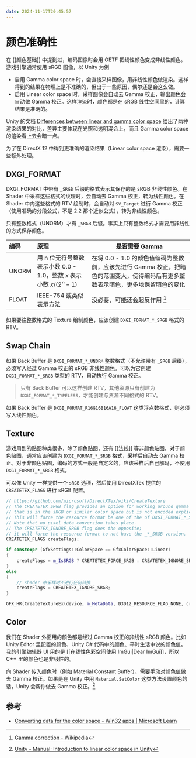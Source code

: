 ```yaml
---
date: 2024-11-17T20:45:57
---
```


# 颜色准确性

在 [[颜色基础]] 中提到过，编码图像时会用 OETF 把线性颜色变成非线性颜色。游戏引擎通常使用 sRGB 图像，以 Unity 为例

- 启用 Gamma color space 时，会直接采样图像，用非线性颜色做渲染。这样得到的结果在物理上是不准确的，但出于一些原因，偶尔还是会这么做。
- 启用 Linear color space 时，采样图像会自动去 Gamma 校正，输出颜色会自动做 Gamma 校正。这样渲染时，颜色都是在 sRGB 线性空间里的，计算结果是准确的。

Unity 的文档 [Differences between linear and gamma color space](https://docs.unity3d.com/6000.0/Documentation/Manual/differences-linear-gamma-color-space.html) 给出了两种渲染结果的对比，差异主要体现在光照和透明混合上，而且 Gamma color space 的渲染看上去会暗一点。

为了在 DirectX 12 中得到更准确的渲染结果（Linear color space 渲染），需要一些额外处理。

## DXGI_FORMAT

DXGI_FORMAT 中带有 `_SRGB` 后缀的格式表示其保存的是 sRGB 非线性颜色。在 Shader 中采样这些格式的纹理时，会自动去 Gamma 校正，转为线性颜色。在 Shader 中向这些格式的 RTV 绘制时，会自动对 `SV_Target` 进行 Gamma 校正（使用准确的分段公式，不是 2.2 那个近似公式），转为非线性颜色。

只有整数格式（UNORM）才有 `_SRGB` 后缀。事实上只有整数格式才需要用非线性的方式保存颜色。

| 编码    | 原理                                               | 是否需要 Gamma                                                                |
| :---- | :----------------------------------------------- | ------------------------------------------------------------------------- |
| UNORM | 用 n 位无符号整数表示小数 0.0 - 1.0，整数 $x$ 表示小数 $x/(2^n-1)$ | 在将 0.0 - 1.0 的颜色值编码为整数前，应该先进行 Gamma 校正，把暗色的范围变大，使得编码后有更多整数表示暗色，更多地保留暗色的变化 |
| FLOAT | IEEE-754 或类似表示方法                                 | 没必要，可能还会起反作用 [^1]                                                         |

如果要往整数格式的 Texture 绘制颜色，应该创建 `DXGI_FORMAT_*_SRGB` 格式的 RTV。

## Swap Chain

如果 Back Buffer 是 `DXGI_FORMAT_*_UNORM` 整数格式（不允许带有 `_SRGB` 后缀），必须写入经过 Gamma 校正的 sRGB 非线性颜色。可以为它创建 `DXGI_FORMAT_*_SRGB` 类型的 RTV，自动执行 Gamma 校正。

> 只有 Back Buffer 可以这样创建 RTV，其他资源只有创建为 `DXGI_FORMAT_*_TYPELESS`，才能创建与资源不同格式的 RTV。

如果 Back Buffer 是 `DXGI_FORMAT_R16G16B16A16_FLOAT` 这类浮点数格式，则必须写入线性颜色。

## Texture

游戏用到的贴图种类很多，除了颜色贴图，还有 [[法线]] 等非颜色贴图。对于颜色贴图，通常应该创建为 `DXGI_FORMAT_*_SRGB` 格式，采样后自动去 Gamma 校正。对于非颜色贴图，编码的方式一般是自定义的，应该采样后自己解码，不使用 `DXGI_FORMAT_*_SRGB` 格式。

可以像 Unity 一样提供一个 `sRGB` 选项，然后使用 DirectXTex 提供的 `CREATETEX_FLAGS` 进行 sRGB 配置。

``` cpp
// https://github.com/microsoft/DirectXTex/wiki/CreateTexture
// The CREATETEX_SRGB flag provides an option for working around gamma issues with content
// that is in the sRGB or similar color space but is not encoded explicitly as an SRGB format.
// This will force the resource format be one of the of DXGI_FORMAT_*_SRGB formats if it exist.
// Note that no pixel data conversion takes place.
// The CREATETEX_IGNORE_SRGB flag does the opposite;
// it will force the resource format to not have the _*_SRGB version.
CREATETEX_FLAGS createFlags;

if constexpr (GfxSettings::ColorSpace == GfxColorSpace::Linear)
{
    createFlags = m_IsSRGB ? CREATETEX_FORCE_SRGB : CREATETEX_IGNORE_SRGB;
}
else
{
    // shader 中采样时不进行任何转换
    createFlags = CREATETEX_IGNORE_SRGB;
}

GFX_HR(CreateTextureEx(device, m_MetaData, D3D12_RESOURCE_FLAG_NONE, createFlags, &m_Resource));
```

## Color

我们在 Shader 外面用的颜色都是经过 Gamma 校正的非线性 sRGB 颜色。比如 Unity Editor 里配置的颜色、Unity C# 代码中的颜色、平时生活中说的颜色值。我的引擎编辑器 UI 用的是 [[在线性色彩空间使用 ImGui|Dear ImGui]]，所以 C++ 里的颜色也是非线性的。

向 Shader 传入颜色时（例如 Material Constant Buffer），需要手动对颜色值做去 Gamma 校正。如果是在 Unity 中用 `Material.SetColor` 这类方法设置颜色的话，Unity 会帮你做去 Gamma 校正。[^2]

## 参考

- [Converting data for the color space - Win32 apps | Microsoft Learn](https://learn.microsoft.com/en-us/windows/win32/direct3ddxgi/converting-data-color-space)

[^1]: [Gamma correction - Wikipedia](https://en.wikipedia.org/wiki/Gamma_correction)
[^2]: [Unity - Manual: Introduction to linear color space in Unity](https://docs.unity3d.com/6000.0/Documentation/Manual/linear-color-space.html)
